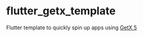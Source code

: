 # flutter_getx_template

 Flutter template to quickly spin up apps using [GetX 5]([url](https://github.com/jonataslaw/getx/issues/2889)https://github.com/jonataslaw/getx/issues/2889)
